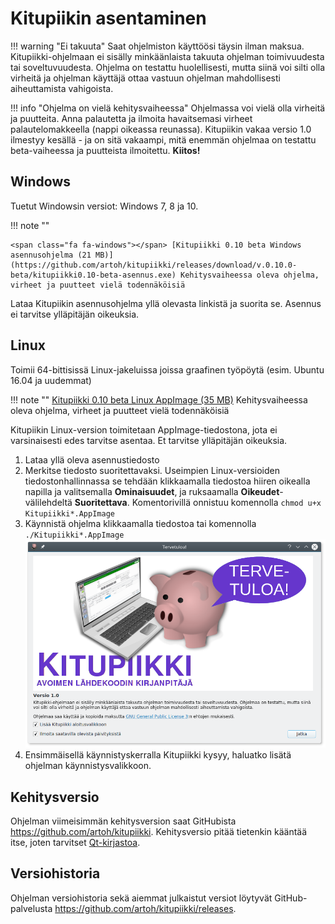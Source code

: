 # Kitupiikin asentaminen

!!! warning "Ei takuuta"
    Saat ohjelmiston käyttöösi täysin ilman maksua.
    Kitupiikki-ohjelmaan ei sisälly minkäänlaista takuuta ohjelman toimivuudesta tai soveltuvuudesta. Ohjelma on testattu huolellisesti, mutta siinä voi silti olla virheitä ja ohjelman käyttäjä ottaa vastuun ohjelman mahdollisesti aiheuttamista vahigoista.

!!! info "Ohjelma on vielä kehitysvaiheessa"
    Ohjelmassa voi vielä olla virheitä ja puutteita.
    Anna palautetta ja ilmoita havaitsemasi virheet palautelomakkeella (nappi oikeassa reunassa).
    Kitupiikin vakaa versio 1.0 ilmestyy kesällä - ja on sitä vakaampi, mitä enemmän ohjelmaa on testattu beta-vaiheessa ja puutteista ilmoitettu. **Kiitos!**

## Windows

Tuetut Windowsin versiot: Windows 7, 8 ja 10.

!!! note ""

    <span class="fa fa-windows"></span> [Kitupiikki 0.10 beta Windows asennusohjelma (21 MB)](https://github.com/artoh/kitupiikki/releases/download/v.0.10.0-beta/kitupiikki0.10-beta-asennus.exe) Kehitysvaiheessa oleva ohjelma, virheet ja puutteet vielä todennäköisiä

Lataa Kitupiikin asennusohjelma yllä olevasta linkistä ja suorita se. Asennus ei tarvitse ylläpitäjän oikeuksia.


## Linux

Toimii 64-bittisissä Linux-jakeluissa joissa graafinen työpöytä (esim. Ubuntu 16.04 ja uudemmat)

!!! note ""
    <span class="fa fa-linux"></span> [Kitupiikki 0.10 beta Linux AppImage (35 MB)](https://github.com/artoh/kitupiikki/releases/download/v.0.10.0-beta/Kitupiikki-0.10-beta-x86_64.AppImage)
     Kehitysvaiheessa oleva ohjelma, virheet ja puutteet vielä todennäköisiä

Kitupiikin Linux-version toimitetaan AppImage-tiedostona, jota ei varsinaisesti edes tarvitse asentaa. Et tarvitse ylläpitäjän oikeuksia.

1. Lataa yllä oleva asennustiedosto
2. Merkitse tiedosto suoritettavaksi. Useimpien Linux-versioiden tiedostonhallinnassa se tehdään klikkaamalla tiedostoa hiiren oikealla napilla ja valitsemalla **Ominaisuudet**, ja ruksaamalla **Oikeudet**-välilehdeltä **Suoritettava**. Komentorivillä onnistuu komennolla `chmod u+x Kitupiikki*.AppImage`
3. Käynnistä ohjelma klikkaamalla tiedostoa tai komennolla `./Kitupiikki*.AppImage`
   ![](images/tervetuloa.png)
4. Ensimmäisellä käynnistyskerralla Kitupiikki kysyy, haluatko lisätä ohjelman käynnistysvalikkoon.


## Kehitysversio

Ohjelman viimeisimmän kehitysversion saat GitHubista <https://github.com/artoh/kitupiikki>. Kehitysversio pitää tietenkin kääntää itse, joten tarvitset [Qt-kirjastoa](http://qt.io).

## Versiohistoria

Ohjelman versiohistoria sekä aiemmat julkaistut versiot löytyvät GitHub-palvelusta <https://github.com/artoh/kitupiikki/releases>.
